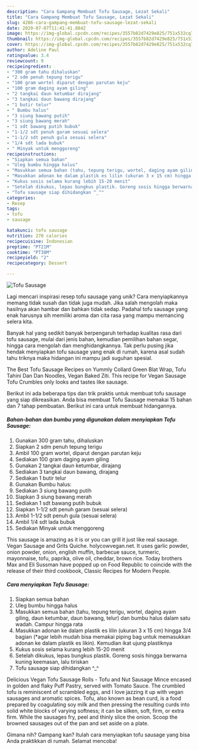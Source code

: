 ```yaml
---
description: "Cara Gampang Membuat Tofu Sausage, Lezat Sekali"
title: "Cara Gampang Membuat Tofu Sausage, Lezat Sekali"
slug: 4286-cara-gampang-membuat-tofu-sausage-lezat-sekali
date: 2020-07-07T11:41:41.884Z
image: https://img-global.cpcdn.com/recipes/3557b82d7429e825/751x532cq70/tofu-sausage-foto-resep-utama.jpg
thumbnail: https://img-global.cpcdn.com/recipes/3557b82d7429e825/751x532cq70/tofu-sausage-foto-resep-utama.jpg
cover: https://img-global.cpcdn.com/recipes/3557b82d7429e825/751x532cq70/tofu-sausage-foto-resep-utama.jpg
author: Adeline Paul
ratingvalue: 3.4
reviewcount: 9
recipeingredient:
- "300 gram tahu dihaluskan"
- "2 sdm penuh tepung terigu"
- "100 gram wortel diparut dengan parutan keju"
- "100 gram daging ayam giling"
- "2 tangkai daun ketumbar dirajang"
- "3 tangkai daun bawang dirajang"
- "1 butir telur"
- " Bumbu halus"
- "3 siung bawang putih"
- "3 siung bawang merah"
- "1 sdt bawang putih bubuk"
- "1-1/2 sdt penuh garam sesuai selera"
- "1-1/2 sdt penuh gula sesuai selera"
- "1/4 sdt lada bubuk"
- " Minyak untuk menggoreng"
recipeinstructions:
- "Siapkan semua bahan"
- "Uleg bumbu hingga halus"
- "Masukkan semua bahan (tahu, tepung terigu, wortel, daging ayam giling, daun ketumbar, daun bawang, telur) dan bumbu halus dalam satu wadah. Campur hingga rata"
- "Masukkan adonan ke dalam plastik es lilin (ukuran 3 x 15 cm) hingga 3/4 bagian (*agar lebih mudah bisa memakai piping bag untuk memasukkan adonan ke dalam plastik es likin). Kemudian ikat ujung plastiknya"
- "Kukus sosis selama kurang lebih 15-20 menit"
- "Setelah dikukus, lepas bungkus plastik. Goreng sosis hingga berwarna kuning keemasan, lalu tiriskan"
- "Tofu sausage siap dihidangkan ^_^"
categories:
- Resep
tags:
- tofu
- sausage

katakunci: tofu sausage 
nutrition: 270 calories
recipecuisine: Indonesian
preptime: "PT21M"
cooktime: "PT38M"
recipeyield: "2"
recipecategory: Dessert

---
```



![Tofu Sausage](https://img-global.cpcdn.com/recipes/3557b82d7429e825/751x532cq70/tofu-sausage-foto-resep-utama.jpg)

Lagi mencari inspirasi resep tofu sausage yang unik? Cara menyiapkannya memang tidak susah dan tidak juga mudah. Jika salah mengolah maka hasilnya akan hambar dan bahkan tidak sedap. Padahal tofu sausage yang enak harusnya sih memiliki aroma dan cita rasa yang mampu memancing selera kita.

Banyak hal yang sedikit banyak berpengaruh terhadap kualitas rasa dari tofu sausage, mulai dari jenis bahan, kemudian pemilihan bahan segar, hingga cara mengolah dan menghidangkannya. Tak perlu pusing jika hendak menyiapkan tofu sausage yang enak di rumah, karena asal sudah tahu triknya maka hidangan ini mampu jadi suguhan spesial.

The Best Tofu Sausage Recipes on Yummly Collard Green Blat Wrap, Tofu Tahini Dan Dan Noodles, Vegan Baked Ziti. This recipe for Vegan Sausage Tofu Crumbles only looks and tastes like sausage.


Berikut ini ada beberapa tips dan trik praktis untuk membuat tofu sausage yang siap dikreasikan. Anda bisa membuat Tofu Sausage memakai 15 bahan dan 7 tahap pembuatan. Berikut ini cara untuk membuat hidangannya.

<!--inarticleads1-->

##### Bahan-bahan dan bumbu yang digunakan dalam menyiapkan Tofu Sausage:

1. Gunakan 300 gram tahu, dihaluskan
1. Siapkan 2 sdm penuh tepung terigu
1. Ambil 100 gram wortel, diparut dengan parutan keju
1. Sediakan 100 gram daging ayam giling
1. Gunakan 2 tangkai daun ketumbar, dirajang
1. Sediakan 3 tangkai daun bawang, dirajang
1. Sediakan 1 butir telur
1. Gunakan  Bumbu halus:
1. Sediakan 3 siung bawang putih
1. Siapkan 3 siung bawang merah
1. Sediakan 1 sdt bawang putih bubuk
1. Siapkan 1-1/2 sdt penuh garam (sesuai selera)
1. Ambil 1-1/2 sdt penuh gula (sesuai selera)
1. Ambil 1/4 sdt lada bubuk
1. Sediakan  Minyak untuk menggoreng


This sausage is amazing as it is or you can grill it just like real sausage. Vegan Sausage and Grits Quiche. holycowvegan.net. It uses garlic powder, onion powder, onion, english muffin, barbecue sauce, turmeric, mayonnaise, tofu, paprika, olive oil, cheddar, brown rice. Today brothers Max and Eli Sussman have popped up on Food Republic to coincide with the release of their third cookbook, Classic Recipes for Modern People. 

<!--inarticleads2-->

##### Cara menyiapkan Tofu Sausage:

1. Siapkan semua bahan
1. Uleg bumbu hingga halus
1. Masukkan semua bahan (tahu, tepung terigu, wortel, daging ayam giling, daun ketumbar, daun bawang, telur) dan bumbu halus dalam satu wadah. Campur hingga rata
1. Masukkan adonan ke dalam plastik es lilin (ukuran 3 x 15 cm) hingga 3/4 bagian (*agar lebih mudah bisa memakai piping bag untuk memasukkan adonan ke dalam plastik es likin). Kemudian ikat ujung plastiknya
1. Kukus sosis selama kurang lebih 15-20 menit
1. Setelah dikukus, lepas bungkus plastik. Goreng sosis hingga berwarna kuning keemasan, lalu tiriskan
1. Tofu sausage siap dihidangkan ^_^


Delicious Vegan Tofu Sausage Rolls - Tofu and Nut Sausage Mince encased in golden and flaky Puff Pastry, served with Tomato Sauce. The crumbled tofu is reminiscent of scrambled eggs, and I love jazzing it up with vegan sausages and aromatic spices. Tofu, also known as bean curd, is a food prepared by coagulating soy milk and then pressing the resulting curds into solid white blocks of varying softness; it can be silken, soft, firm, or extra firm. While the sausages fry, peel and thinly slice the onion. Scoop the browned sausages out of the pan and set aside on a plate. 

Gimana nih? Gampang kan? Itulah cara menyiapkan tofu sausage yang bisa Anda praktikkan di rumah. Selamat mencoba!
